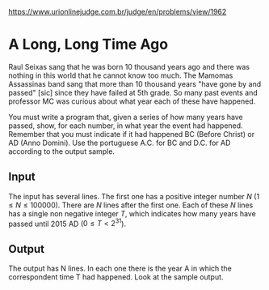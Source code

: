 https://www.urionlinejudge.com.br/judge/en/problems/view/1962

# A Long, Long Time Ago

Raul Seixas sang that he was born 10 thousand years ago and there was nothing
in this world that he cannot know too much. The Mamomas Assassinas band sang
that more than 10 thousand years "have gone by and passed" [sic] since they
have failed at 5th grade. So many past events and professor MC was curious
about what year each of these have happened.

You must write a program that, given a series of how many years have passed,
show, for each number, in what year the event had happened. Remember that you
must indicate if it had happened BC (Before Christ) or AD (Anno Domini). Use
the portuguese A.C. for BC and D.C. for AD according to the output sample.

## Input

The input has several lines. The first one has a positive integer number $N$
($1 \leq N \leq 100000$). There are $N$ lines after the first one. Each of
these $N$ lines has a single non negative integer $T$, which indicates how
many years have passed until 2015 AD ($0 \leq T < 2^31$).

## Output

The output has N lines. In each one there is the year A in which the
correspondent time T had happened. Look at the sample output.
